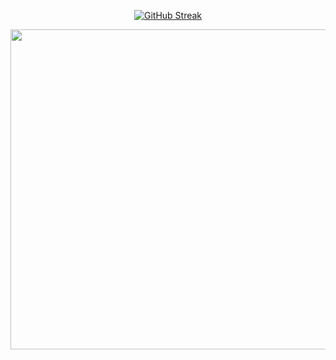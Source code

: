 
<p align="center">  
 <a href="https://git.io/streak-stats"><img src="https://streak-stats.demolab.com?user=Mdkaif2782&theme=dark" alt="GitHub Streak" /></a>
</p>
<p align="center">  
  <img width="512px" src="https://github-readme-stats.vercel.app/api/top-langs/?username=mdkaif2782&theme=transparent&hide_border=true"/>
</p>
